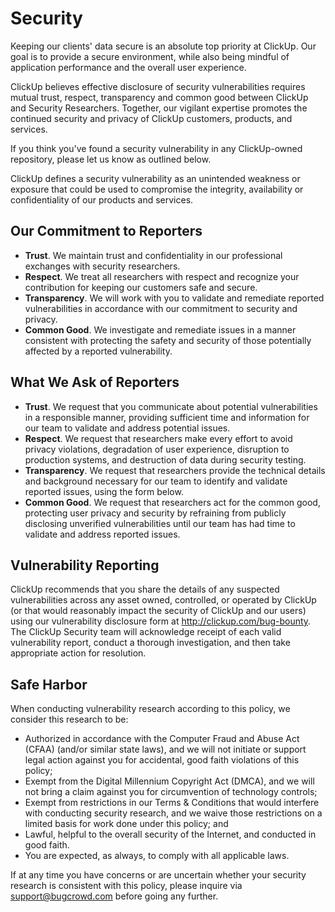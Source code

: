# Security

Keeping our clients' data secure is an absolute top priority at ClickUp. Our goal is to provide a secure environment, while also being mindful of application performance and the overall user experience.

ClickUp believes effective disclosure of security vulnerabilities requires mutual trust, respect, transparency and common good between ClickUp and Security Researchers. Together, our vigilant expertise promotes the continued security and privacy of ClickUp customers, products, and services.

If you think you've found a security vulnerability in any ClickUp-owned repository, please let us know as outlined below.

ClickUp defines a security vulnerability as an unintended weakness or exposure that could be used to compromise the integrity, availability or confidentiality of our products and services.

## Our Commitment to Reporters

- **Trust**. We maintain trust and confidentiality in our professional exchanges with security researchers.
- **Respect**. We treat all researchers with respect and recognize your contribution for keeping our customers safe and secure.
- **Transparency**. We will work with you to validate and remediate reported vulnerabilities in accordance with our commitment to security and privacy.
- **Common Good**. We investigate and remediate issues in a manner consistent with protecting the safety and security of those potentially affected by a reported vulnerability.

## What We Ask of Reporters

- **Trust**. We request that you communicate about potential vulnerabilities in a responsible manner, providing sufficient time and information for our team to validate and address potential issues.
- **Respect**. We request that researchers make every effort to avoid privacy violations, degradation of user experience, disruption to production systems, and destruction of data during security testing.
- **Transparency**. We request that researchers provide the technical details and background necessary for our team to identify and validate reported issues, using the form below.
- **Common Good**. We request that researchers act for the common good, protecting user privacy and security by refraining from publicly disclosing unverified vulnerabilities until our team has had time to validate and address reported issues.

## Vulnerability Reporting

ClickUp recommends that you share the details of any suspected vulnerabilities across any asset owned, controlled, or operated by ClickUp (or that would reasonably impact the security of ClickUp and our users) using our vulnerability disclosure form at <http://clickup.com/bug-bounty>. The ClickUp Security team will acknowledge receipt of each valid vulnerability report, conduct a thorough investigation, and then take appropriate action for resolution.

## Safe Harbor

When conducting vulnerability research according to this policy, we consider this research to be:

- Authorized in accordance with the Computer Fraud and Abuse Act (CFAA) (and/or similar state laws), and we will not initiate or support legal action against you for accidental, good faith violations of this policy;
- Exempt from the Digital Millennium Copyright Act (DMCA), and we will not bring a claim against you for circumvention of technology controls;
- Exempt from restrictions in our Terms & Conditions that would interfere with conducting security research, and we waive those restrictions on a limited basis for work done under this policy; and
- Lawful, helpful to the overall security of the Internet, and conducted in good faith.
- You are expected, as always, to comply with all applicable laws.

If at any time you have concerns or are uncertain whether your security research is consistent with this policy, please inquire via <support@bugcrowd.com> before going any further.
